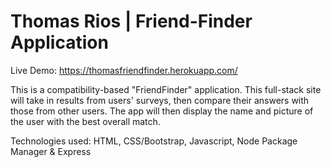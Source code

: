 # Thomas Rios | Friend-Finder Application

Live Demo: https://thomasfriendfinder.herokuapp.com/

This is a compatibility-based "FriendFinder" application. This full-stack site will take in results from users' surveys, then compare their answers with those from other users. The app will then display the name and picture of the user with the best overall match.

Technologies used: HTML, CSS/Bootstrap, Javascript, Node Package Manager & Express 
